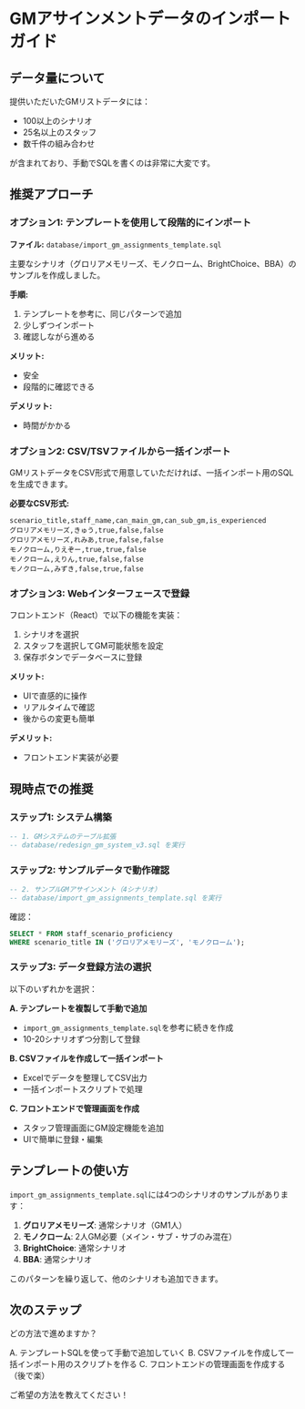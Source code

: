 # GMアサインメントデータのインポートガイド

## データ量について

提供いただいたGMリストデータには：
- 100以上のシナリオ
- 25名以上のスタッフ
- 数千件の組み合わせ

が含まれており、手動でSQLを書くのは非常に大変です。

## 推奨アプローチ

### オプション1: テンプレートを使用して段階的にインポート

**ファイル:** `database/import_gm_assignments_template.sql`

主要なシナリオ（グロリアメモリーズ、モノクローム、BrightChoice、BBA）のサンプルを作成しました。

**手順:**
1. テンプレートを参考に、同じパターンで追加
2. 少しずつインポート
3. 確認しながら進める

**メリット:**
- 安全
- 段階的に確認できる

**デメリット:**
- 時間がかかる

### オプション2: CSV/TSVファイルから一括インポート

GMリストデータをCSV形式で用意していただければ、一括インポート用のSQLを生成できます。

**必要なCSV形式:**
```csv
scenario_title,staff_name,can_main_gm,can_sub_gm,is_experienced
グロリアメモリーズ,きゅう,true,false,false
グロリアメモリーズ,れみあ,true,false,false
モノクローム,りえぞー,true,true,false
モノクローム,えりん,true,false,false
モノクローム,みずき,false,true,false
```

### オプション3: Webインターフェースで登録

フロントエンド（React）で以下の機能を実装：
1. シナリオを選択
2. スタッフを選択してGM可能状態を設定
3. 保存ボタンでデータベースに登録

**メリット:**
- UIで直感的に操作
- リアルタイムで確認
- 後からの変更も簡単

**デメリット:**
- フロントエンド実装が必要

## 現時点での推奨

### ステップ1: システム構築

```sql
-- 1. GMシステムのテーブル拡張
-- database/redesign_gm_system_v3.sql を実行
```

### ステップ2: サンプルデータで動作確認

```sql
-- 2. サンプルGMアサインメント（4シナリオ）
-- database/import_gm_assignments_template.sql を実行
```

確認：
```sql
SELECT * FROM staff_scenario_proficiency 
WHERE scenario_title IN ('グロリアメモリーズ', 'モノクローム');
```

### ステップ3: データ登録方法の選択

以下のいずれかを選択：

**A. テンプレートを複製して手動で追加**
- `import_gm_assignments_template.sql`を参考に続きを作成
- 10-20シナリオずつ分割して登録

**B. CSVファイルを作成して一括インポート**
- Excelでデータを整理してCSV出力
- 一括インポートスクリプトで処理

**C. フロントエンドで管理画面を作成**
- スタッフ管理画面にGM設定機能を追加
- UIで簡単に登録・編集

## テンプレートの使い方

`import_gm_assignments_template.sql`には4つのシナリオのサンプルがあります：

1. **グロリアメモリーズ**: 通常シナリオ（GM1人）
2. **モノクローム**: 2人GM必要（メイン・サブ・サブのみ混在）
3. **BrightChoice**: 通常シナリオ
4. **BBA**: 通常シナリオ

このパターンを繰り返して、他のシナリオも追加できます。

## 次のステップ

どの方法で進めますか？

A. テンプレートSQLを使って手動で追加していく
B. CSVファイルを作成して一括インポート用のスクリプトを作る
C. フロントエンドの管理画面を作成する（後で楽）

ご希望の方法を教えてください！

